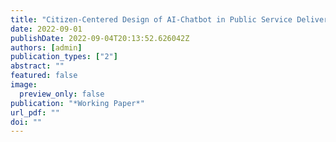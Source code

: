 ```yaml
---
title: "Citizen-Centered Design of AI-Chatbot in Public Service Delivery: Cognitive Load and Administrative Burden"
date: 2022-09-01
publishDate: 2022-09-04T20:13:52.626042Z
authors: [admin]
publication_types: ["2"]
abstract: ""
featured: false
image:
  preview_only: false
publication: "*Working Paper*"
url_pdf: ""
doi: ""
---
```

